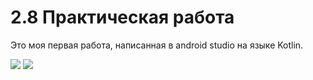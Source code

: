 # 2.8 Практическая работа
Это моя первая работа, написанная в android studio на языке Kotlin.

![](https://user-images.githubusercontent.com/115932313/235704668-2df87e32-42c2-4f7a-b9f3-6e9d550f4ad9.gif)
![](https://user-images.githubusercontent.com/115932313/235704735-65ebf963-ffe5-4870-a930-b7cd976e66a0.gif)
